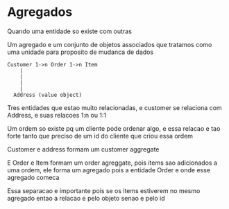 # Agregados

Quando uma entidade so existe com outras

Um agregado e um conjunto de objetos associados que tratamos como uma unidade para proposito de mudanca de dados

```
Customer 1->n Order 1->n Item
    |
    |
    |
    |
  Address (value object)
```

Tres entidades que estao muito relacionadas, e customer se relaciona com Address, e suas relacoes 1:n ou 1:1

Um ordem so existe pq um cliente pode ordenar algo, e essa relacao e tao forte tanto que preciso de um id do cliente que criou essa ordem

Customer e address formam um customer aggregate

E Order e Item formam um order agreggate, pois items sao adicionados a uma ordem, ele forma um agregado pois a entidade Order e onde esse agregado comeca

Essa separacao e importante pois se os items estiverem no mesmo agregado entao a relacao e pelo objeto senao e pelo id
